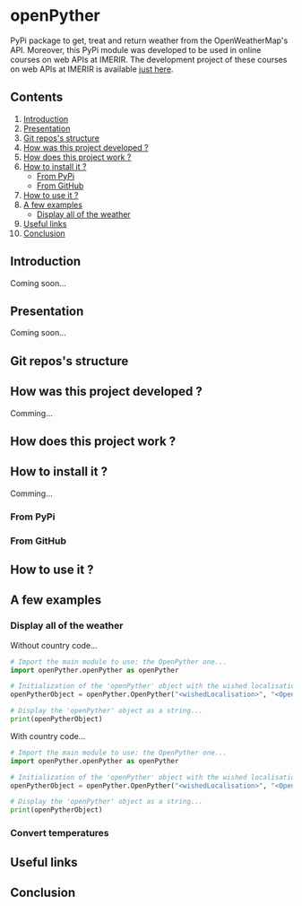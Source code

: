 # openPyther

PyPi package to get, treat and return weather from the OpenWeatherMap's API. Moreover, this PyPi module was developed to be used in online courses on web APIs at IMERIR. The development project of these courses on web APIs at IMERIR is available [just here](https://drive.google.com/drive/folders/1Nh4dJBdg9SIK2r5x4EAXutfiqcqyoLm8).

## Contents

1. [Introduction](#introduction)
2. [Presentation](#presentation)
3. [Git repos's structure](#repos_s_structure)
4. [How was this project developed ?](#how_was_this_project_developed)
5. [How does this project work ?](#how_does_this_project_work)
6. [How to install it ?](#how_to_install_it)
    * [From PyPi](#from_pypi)
    * [From GitHub](#from_github)
7. [How to use it ?](#how_to_use_it)
8. [A few examples](#a_few_examples)
    * [Display all of the weather](#display_all_of_the_weather)
10. [Useful links](#useful_links)
11. [Conclusion](#conclusion)

<a name="introduction"></a>
## Introduction

Coming soon...

<a name="presentation"></a>
## Presentation

Coming soon...

<a name="repos_s_structure"></a>
## Git repos's structure

<a name="how_was_this_project_developed"></a>
## How was this project developed ?

Comming...

<a name="how_does_this_project_work"></a>
## How does this project work ?

<a name="how_to_install_it"></a>
## How to install it ?

Comming...

<a name="from_pypi"></a>
### From PyPi

<a name="from_github"></a>
### From GitHub

<a name="how_to_use_it"></a>
## How to use it ?

<a name="a_few_examples"></a>
## A few examples

<a name="display_all_of_the_weather"></a>
### Display all of the weather

Without country code...
```python
# Import the main module to use: the OpenPyther one...
import openPyther.openPyther as openPyther

# Initialization of the 'openPyther' object with the wished localisation and the OpenWeather API key as parameters of the constructor...
openPytherObject = openPyther.OpenPyther("<wishedLocalisation>", "<OpenWeather API Key>")

# Display the 'openPyther' object as a string...
print(openPytherObject)
```

With country code...
```python
# Import the main module to use: the OpenPyther one...
import openPyther.openPyther as openPyther

# Initialization of the 'openPyther' object with the wished localisation, the OpenWeather API key and the wished country code as parameters of the constructor...
openPytherObject = openPyther.OpenPyther("<wishedLocalisation>", "<OpenWeather API Key>", "<wishedCountryCode>")

# Display the 'openPyther' object as a string...
print(openPytherObject)
```

<a name="convert_temperatures"></a>
### Convert temperatures

<a name="useful_links"></a>
## Useful links

<a name="conclusion"></a>
## Conclusion

